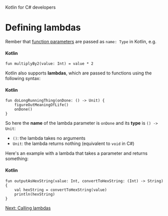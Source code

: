 Kotlin for C# developers
# Defining lambdas
Rember that [function parameters](02.%20Functions) are passed as `name: Type` in Kotlin, e.g.

#### Kotlin
```
fun multiplyBy2(value: Int) = value * 2
```

Kotlin also supports **lambdas**, which are passed to functions using the following syntax:

#### Kotlin
```
fun doLongRunningThing(onDone: () -> Unit) {
    figureOutMeaningOfLife()
    onDone()
}
```

So here the **name** of the lambda parameter is `onDone` and its **type** is `() -> Unit`:
* `()`: the lambda takes no arguments
* `Unit`: the lambda returns nothing (equivalent to `void` in C#)

Here's an example with a lambda that takes a parameter and returns something:

#### Kotlin
```
fun outputAsHexString(value: Int, convertToHexString: (Int) -> String) {
    val hexString = convertToHexString(value)
    println(hexString)
}
```

[Next: Calling lambdas](05.3.%20Calling%20lambdas.md)
